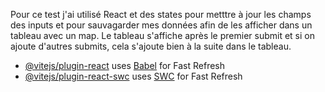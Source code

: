 Pour ce test j'ai utilisé React et des states pour metttre à jour les champs des inputs et pour sauvagarder mes données afin de les afficher dans un tableau avec un map. 
Le tableau s'affiche après le premier submit et si on ajoute d'autres submits, cela s'ajoute bien à la suite dans le tableau. 

- [@vitejs/plugin-react](https://github.com/vitejs/vite-plugin-react/blob/main/packages/plugin-react/README.md) uses [Babel](https://babeljs.io/) for Fast Refresh
- [@vitejs/plugin-react-swc](https://github.com/vitejs/vite-plugin-react-swc) uses [SWC](https://swc.rs/) for Fast Refresh
